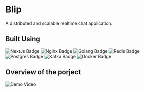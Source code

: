 # Blip

A distributed and scalable realtime chat application.

## Built Using

<div>
<img src="https://img.shields.io/badge/Next.js-black?style=for-the-badge&logo=next.js&logoColor=white" alt="NextJs Badge">
<img src="https://img.shields.io/badge/nginx-%23009639.svg?style=for-the-badge&logo=nginx&logoColor=white" alt="Nginx Badge">
<img src="https://img.shields.io/badge/Go-00ADD8?style=for-the-badge&logo=go&logoColor=white" alt="Golang Badge">
<img src="https://img.shields.io/badge/redis-%23DD0031.svg?&style=for-the-badge&logo=redis&logoColor=white" alt="Redis Badge">
<img src="https://img.shields.io/badge/postgres-%23316192.svg?style=for-the-badge&logo=postgresql&logoColor=white" alt="Postgres Badge">
<img src="https://img.shields.io/badge/Apache%20Kafka-000?style=for-the-badge&logo=apachekafka" alt="Kafka Badge">
<img src="https://img.shields.io/badge/docker-%230db7ed.svg?style=for-the-badge&logo=docker&logoColor=white" alt="Docker Badge">
</div>

## Overview of the porject

![Demo Video](demo.gif)
